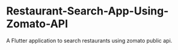# Restaurant-Search-App-Using-Zomato-API

A Flutter application to search restaurants using zomato public api.
